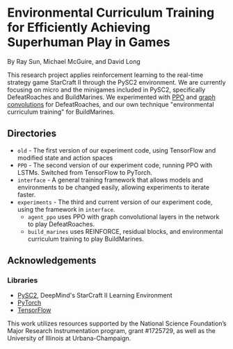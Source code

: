 # Environmental Curriculum Training for Efficiently Achieving Superhuman Play in Games
By Ray Sun, Michael McGuire, and David Long

This research project applies reinforcement learning to the real-time strategy game StarCraft II through the PySC2 environment.
We are currently focusing on micro and the minigames included in PySC2, specifically DefeatRoaches and BuildMarines. We experimented with
[PPO](https://openai.com/blog/openai-baselines-ppo/) and [graph convolutions](https://arxiv.org/abs/1609.02907) for DefeatRoaches, and our own technique "environmental curriculum training" for BuildMarines.

## Directories
* `old` - The first version of our experiment code, using TensorFlow and modified state and action spaces
* `PPO` - The second version of our experiment code, running PPO with LSTMs. Switched from TensorFlow to PyTorch.
* `interface` - A general training framework that allows models and environments to be changed easily, allowing experiments to iterate faster.
* `experiments` - The third and current version of our experiment code, using the framework in `interface`.
    * `agent_ppo`
uses PPO with graph convolutional layers in the network to play DefeatRoaches.
    * `build_marines` uses REINFORCE, residual blocks, and environmental curriculum training to play BuildMarines.

## Acknowledgements
### Libraries
* [PySC2](https://github.com/deepmind/pysc2), DeepMind's StarCraft II Learning Environment
* [PyTorch](https://github.com/pytorch/pytorch)
* [TensorFlow](https://github.com/tensorflow/tensorflow)

This work utilizes resources supported by the National Science Foundation’s Major Research Instrumentation program,
grant #1725729, as well as the University of Illinois at Urbana-Champaign.
